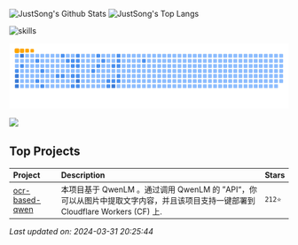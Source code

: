 <p>
  <img src="https://github-readme-stats.vercel.app/api?username=cunninger&show_icons=true&hide_border=true" alt="JustSong's Github Stats" width="58%" />
  <img src="https://github-readme-stats.vercel.app/api/top-langs/?username=cunninger&layout=compact&hide_border=true&langs_count=10" alt="JustSong's Top Langs" width="37%" /> 
</p>

![skills](https://skillicons.dev/icons?perline=14&i=bash,devto,discord,docker,git,github,githubactions,go,html,java,js,linux,md,mysql,nginx,nodejs,ps,py,pytorch,redis,sqlite,stackoverflow,twitter,ts,vercel,vscode,vue,workers)

[![](https://raw.githubusercontent.com/xiaozhou26/xiaozhou26/main/out/ocean.gif)](https://github.com/Cunninger)

[![](https://raw.githubusercontent.com/xiaozhou26/Cunninger/main/out/ocean.gif)](https://github.com/Cunninger)


## Top Projects
|Project|Description|Stars|
|:--|:--|:--|
|[ocr-based-qwen](https://github.com/Cunninger/ocr-based-qwen)|本项目基于 QwenLM 。通过调用 QwenLM 的 ”API“，你可以从图片中提取文字内容，并且该项目支持一键部署到 Cloudflare Workers (CF) 上.|`212⭐`|


*Last updated on: 2024-03-31 20:25:44*
